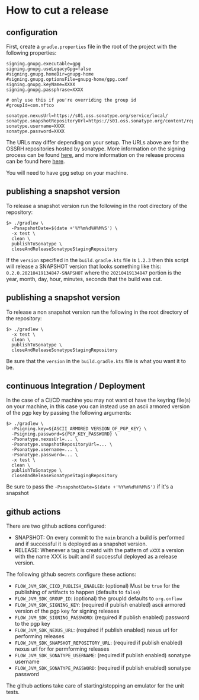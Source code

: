 
# How to cut a release

## configuration

First, create a `gradle.properties` file in the root of the project with the following properties:
```properties
signing.gnupg.executable=gpg
signing.gnupg.useLegacyGpg=false
#signing.gnupg.homeDir=gnupg-home
#signing.gnupg.optionsFile=gnupg-home/gpg.conf
signing.gnupg.keyName=XXXX
signing.gnupg.passphrase=XXXX

# only use this if you're overriding the group id
#groupId=com.nftco

sonatype.nexusUrl=https://s01.oss.sonatype.org/service/local/
sonatype.snapshotRepositoryUrl=https://s01.oss.sonatype.org/content/repositories/snapshots/
sonatype.username=XXXX
sonatype.password=XXXX
```

The URLs may differ depending on your setup. The URLs above are for the OSSRH repositories hosted
by sonatype. More information on the signing process can be found [here](https://docs.gradle.org/current/userguide/signing_plugin.html),
and more information on the release process can be found here [here](https://github.com/gradle-nexus/publish-plugin).

You will need to have gpg setup on your machine.

## publishing a snapshot version

To release a snapshot version run the following in the root directory of the repository:
```shell
$> ./gradlew \
  -PsnapshotDate=$(date +'%Y%m%d%H%M%S') \
  -x test \
  clean \
  publishToSonatype \
  closeAndReleaseSonatypeStagingRepository
```
If the `version` specified in the `build.gradle.kts` file is `1.2.3` then this script will release a 
SNAPSHOT version that looks something like this: `0.2.0.20210419134847-SNAPSHOT` where the `20210419134847`
portion is the year, month, day, hour, minutes, seconds that the build was cut.

## publishing a snapshot version

To release a non snapshot version run the following in the root directory of the repository:
```shell
$> ./gradlew \
  -x test \
  clean \
  publishToSonatype \
  closeAndReleaseSonatypeStagingRepository
```
Be sure that the `version` in the `build.gradle.kts` file is what you want it to be.

## continuous Integration / Deployment

In the case of a CI/CD machine you may not want ot have the keyring file(s) on your machine, in this
case you can instead use an ascii armored version of the pgp key by passing the following arguments:

```shell
$> ./gradlew \
  -Psigning.key=${ASCII_ARMORED_VERSION_OF_PGP_KEY} \
  -Psigning.password=${PGP_KEY_PASSWORD} \
  -Psonatype.nexusUrl=... \
  -Psonatype.snapshotRepositoryUrl=... \
  -Psonatype.username=... \
  -Psonatype.password=... \
  -x test \
  clean \
  publishToSonatype \
  closeAndReleaseSonatypeStagingRepository
```

Be sure to pass the `-PsnapshotDate=$(date +'%Y%m%d%H%M%S')` if it's a snapshot

## github actions

There are two github actions configured:
- SNAPSHOT: On every commit to the `main` branch a build is performed and if successful it is deployed as a snapshot version.
- RELEASE: Whenever a tag is creatd with the pattern of `vXXX` a version with the name XXX is built and if successful deployed as a release version.

The following github secrets configure these actions:

- `FLOW_JVM_SDK_CICD_PUBLISH_ENABLED`: (optional) Must be `true` for the publishing of artifacts to happen (defaults to `false`)
- `FLOW_JVM_SDK_GROUP_ID`: (optional) the groupId defaults to `org.onflow`
- `FLOW_JVM_SDK_SIGNING_KEY`: (required if publish enabled) ascii armored version of the pgp key for signing releases
- `FLOW_JVM_SDK_SIGNING_PASSWORD`: (required if publish enabled) password to the pgp key
- `FLOW_JVM_SDK_NEXUS_URL`: (required if publish enabled) nexus url for performing releases
- `FLOW_JVM_SDK_SNAPSHOT_REPOSITORY_URL`: (required if publish enabled) nexus url for for permforming releases
- `FLOW_JVM_SDK_SONATYPE_USERNAME`: (required if publish enabled) sonatype username
- `FLOW_JVM_SDK_SONATYPE_PASSWORD`: (required if publish enabled) sonatype password

The github actions take care of starting/stopping an emulator for the unit tests.
